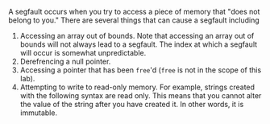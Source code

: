 A segfault occurs when you try to access a piece of memory that "does not belong to you." There are several things that can cause a segfault including

1.  Accessing an array out of bounds. Note that accessing an array out of bounds will not always lead to a segfault. The index at which a segfault will occur is somewhat unpredictable.
2.  Derefrencing a null pointer.
3.  Accessing a pointer that has been `free`'d (`free` is not in the scope of this lab).
4.  Attempting to write to read-only memory. For example, strings created with the following syntax are read only. This means that you cannot alter the value of the string after you have created it. In other words, it is immutable.